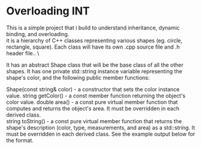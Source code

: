 # Overloading INT

This is a simple project that i build to understand inheritance, dynamic binding, and overloading. \
it is a hierarchy of C++ classes representing various shapes (eg. circle, rectangle, square). Each class will have its own .cpp source file and .h header file.. \

It has an abstract Shape class that will be the base class of all the other shapes. It has one private std::string instance variable representing the shape's color, and the following public member functions: 

Shape(const string& color) - a constructor that sets the color instance value. 
string getColor() - a const member function returning the object's color value. 
double area() - a const pure virtual member function that computes and returns the object's area. It must be overridden in each derived class. \
string toString() - a const pure virtual member function that returns the shape's description (color, type, measurements, and area) as a std::string. It must be overridden in each derived class. See the example output below for the format.
